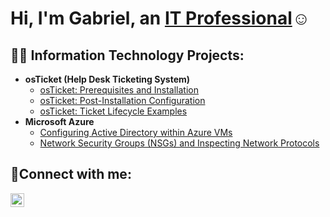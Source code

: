  <h1>Hi, I'm Gabriel, an <a href="https://linkedin.com/in/gabriel-sofie-8a5b1913b">IT Professional</a>☺</h1>

<h2>👨‍💻 Information Technology Projects:</h2>

- <b>osTicket (Help Desk Ticketing System)</b>
  - [osTicket: Prerequisites and Installation](https://github.com/BonGabriel/osTicket-Prerequisites-and-Installation)
  - [osTicket: Post-Installation Configuration](https://github.com/BonGabriel/osTicket-Post-Installation-Configuration)
  - [osTicket: Ticket Lifecycle Examples](https://github.com/BonGabriel/ticket-lifecycle)
- <b>Microsoft Azure</b>
  - [Configuring Active Directory within Azure VMs](https://github.com/BonGabriel/Configuring-Active-Directory-within-Azure-VMs) 
  - [Network Security Groups (NSGs) and Inspecting Network Protocols](https://github.com/joshmadakorcc/azure-network-protocols)

<h2>🤳Connect with me:</h2>

[<img align="left" alt="Gabriel | LinkedIn" width="22px" src="https://cdn.jsdelivr.net/npm/simple-icons@v3/icons/linkedin.svg" />][linkedin]

[linkedin]: https://linkedin.com/in/gabriel-sofie-8a5b1913b



